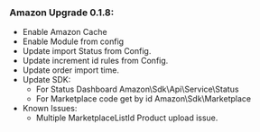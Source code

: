 ### Amazon Upgrade 0.1.8:
- Enable Amazon Cache
- Enable Module from config
- Update import Status from Config. 
- Update increment id rules from Config.
- Update order import time.
- Update SDK:
    - For Status Dashboard Amazon\Sdk\Api\Service\Status
    - For Marketplace code get by id Amazon\Sdk\Marketplace
- Known Issues:
    - Multiple MarketplaceListId Product upload issue. 
